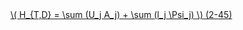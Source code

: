 <a href="/eco2_guide_center/1.%20ECO2%20Logic%20Guide/Hee1_Equation_List.html" class="equation-link" target="_blank" rel="noopener noreferrer">
  \( H_{T,D} = \sum (U_j A_j) + \sum (l_j \Psi_j) \) <span class="eq-number">(2-45)</span>
</a>
